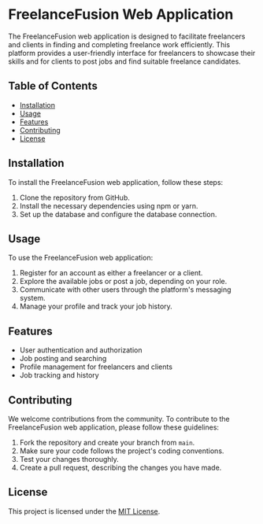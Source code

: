 # FreelanceFusion Web Application

The FreelanceFusion web application is designed to facilitate freelancers and clients in finding and completing freelance work efficiently.
This platform provides a user-friendly interface for freelancers to showcase their skills and for clients to post jobs and find suitable freelance candidates.

## Table of Contents

- [Installation](#installation)
- [Usage](#usage)
- [Features](#features)
- [Contributing](#contributing)
- [License](#license)

## Installation

To install the FreelanceFusion web application, follow these steps:

1. Clone the repository from GitHub.
2. Install the necessary dependencies using npm or yarn.
3. Set up the database and configure the database connection.

## Usage

To use the FreelanceFusion web application:

1. Register for an account as either a freelancer or a client.
2. Explore the available jobs or post a job, depending on your role.
3. Communicate with other users through the platform's messaging system.
4. Manage your profile and track your job history.

## Features

- User authentication and authorization
- Job posting and searching
- Profile management for freelancers and clients
- Job tracking and history

## Contributing

We welcome contributions from the community. To contribute to the FreelanceFusion web application, please follow these guidelines:

1. Fork the repository and create your branch from `main`.
2. Make sure your code follows the project's coding conventions.
3. Test your changes thoroughly.
4. Create a pull request, describing the changes you have made.

## License

This project is licensed under the [MIT License](https://opensource.org/licenses/MIT).
